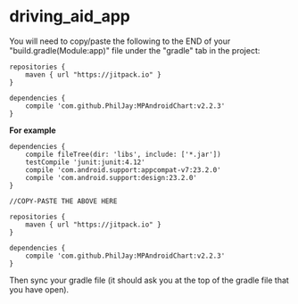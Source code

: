 # driving_aid_app

You will need to copy/paste the following to the END of your "build.gradle(Module:app)" file under the "gradle" tab in the project:


	repositories {
	    maven { url "https://jitpack.io" }
	}

	dependencies {
	    compile 'com.github.PhilJay:MPAndroidChart:v2.2.3'
	}



**For example**

	dependencies {
	    compile fileTree(dir: 'libs', include: ['*.jar'])
	    testCompile 'junit:junit:4.12'
	    compile 'com.android.support:appcompat-v7:23.2.0'
	    compile 'com.android.support:design:23.2.0'
	}

	//COPY-PASTE THE ABOVE HERE

	repositories {
	    maven { url "https://jitpack.io" }
	}

	dependencies {
	    compile 'com.github.PhilJay:MPAndroidChart:v2.2.3'
	}


Then sync your gradle file (it should ask you at the top of the gradle file that you have open).